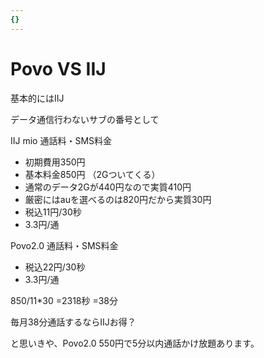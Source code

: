 ```yaml
---
{}
---
```

# Povo VS IIJ

基本的にはIIJ

データ通信行わないサブの番号として

IIJ mio 通話料・SMS料金

- 初期費用350円  
- 基本料金850円 （2Gついてくる）  
- 通常のデータ2Gが440円なので実質410円  
- 厳密にはauを選べるのは820円だから実質30円  
- 税込11円/30秒  
- 3.3円/通  

Povo2.0 通話料・SMS料金

- 税込22円/30秒  
- 3.3円/通  

850/11*30 =2318秒 =38分

毎月38分通話するならIIJお得？

と思いきや、Povo2.0 550円で5分以内通話かけ放題あります。